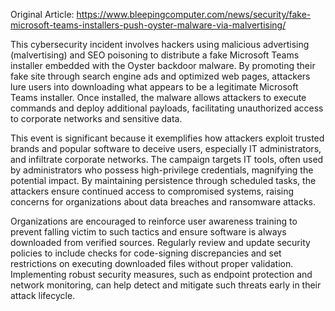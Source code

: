 Original Article: https://www.bleepingcomputer.com/news/security/fake-microsoft-teams-installers-push-oyster-malware-via-malvertising/

This cybersecurity incident involves hackers using malicious advertising (malvertising) and SEO poisoning to distribute a fake Microsoft Teams installer embedded with the Oyster backdoor malware. By promoting their fake site through search engine ads and optimized web pages, attackers lure users into downloading what appears to be a legitimate Microsoft Teams installer. Once installed, the malware allows attackers to execute commands and deploy additional payloads, facilitating unauthorized access to corporate networks and sensitive data.

This event is significant because it exemplifies how attackers exploit trusted brands and popular software to deceive users, especially IT administrators, and infiltrate corporate networks. The campaign targets IT tools, often used by administrators who possess high-privilege credentials, magnifying the potential impact. By maintaining persistence through scheduled tasks, the attackers ensure continued access to compromised systems, raising concerns for organizations about data breaches and ransomware attacks.

Organizations are encouraged to reinforce user awareness training to prevent falling victim to such tactics and ensure software is always downloaded from verified sources. Regularly review and update security policies to include checks for code-signing discrepancies and set restrictions on executing downloaded files without proper validation. Implementing robust security measures, such as endpoint protection and network monitoring, can help detect and mitigate such threats early in their attack lifecycle.